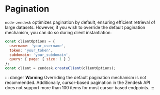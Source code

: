 # Pagination

`node-zendesk` optimizes pagination by default, ensuring efficient retrieval of large datasets. However, if you wish to override the default pagination mechanism, you can do so during client instantiation:

```js
const clientOptions = {
  username: 'your_username',
  token: 'your_token',
  subdomain: 'your_subdomain',
  query: { page: { size: 1 } }
};
const client = zendesk.createClient(clientOptions);
```

::: danger **Warning**
Overriding the default pagination mechanism is not recommended. Additionally, cursor-based pagination in the Zendesk API does not support more than 100 items for most cursor-based endpoints.
:::